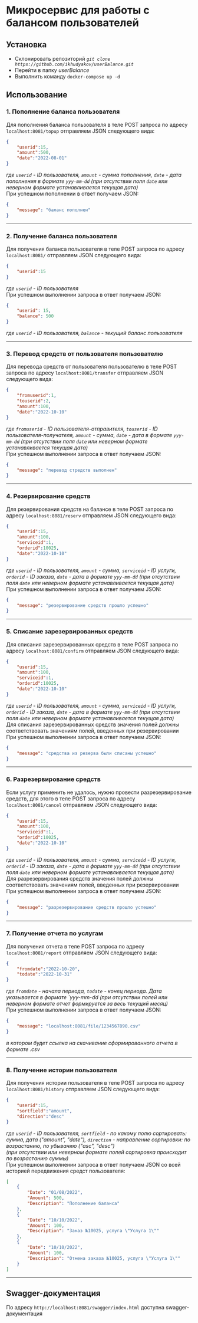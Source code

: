 # Микросервис для работы с балансом пользователей

## Установка
- Склонировать репозиторий _```git clone https://github.com/ikhudyakov/userBalance.git```_
- Перейти в папку _userBalance_
- Выполнить команду ```docker-compose up -d```

## Использование 
### 1. Пополнение баланса пользователя
Для пополнения баланса пользователя в теле POST запроса по адресу ```localhost:8081/topup``` отправляем JSON следующего вида:
```json
{
    "userid":15,
    "amount":500,
    "date":"2022-08-01"
}
```
*где `userid` - ID пользователя, `amount` - сумма пополнения, `date` - дата пополнения в формате `yyy-mm-dd` (при отсутствии поля `date` или неверном формате устанавливается текущая дата)*</br>
При успешном пополнении в ответ получаем JSON:
```json
{
    "message": "баланс пополнен"
}
```
***
### 2. Получение баланса пользователя
Для получения баланса пользователя в теле POST запроса по адресу ```localhost:8081/``` отправляем JSON следующего вида:
```json
{
    "userid":15
}
```
*где `userid` - ID пользователя*</br>
При успешном выполнении запроса в ответ получаем JSON:
```json
{
    "userid": 15,
    "balance": 500
}
```
*где `userid` - ID пользователя, `balance` - текущий баланс пользователя*</br>
***
### 3. Перевод средств от пользователя пользователю 
Для перевода средств от пользователя пользователю в теле POST запроса по адресу ```localhost:8081/transfer``` отправляем JSON следующего вида:
```json
{
    "fromuserid":1,
    "touserid":2,
    "amount":100,
    "date":"2022-10-10"
}
```
*где `fromuserid` - ID пользователя-отправителя, `touserid` - ID пользователя-получателя, `amount` - сумма, `date` - дата в формате `yyy-mm-dd` (при отсутствии поля `date` или неверном формате устанавливается текущая дата)*</br>
При успешном выполнении запроса в ответ получаем JSON:
```json
{
    "message": "перевод стредств выполнен"
}
```
***
### 4. Резервирование средств 
Для резервирования средств на балансе в теле POST запроса по адресу ```localhost:8081/reserv``` отправляем JSON следующего вида:
```json
{
    "userid":15,
    "amount":100,
    "serviceid":1,
    "orderid":10025,
    "date":"2022-10-10"
}
```
*где `userid` - ID пользователя, `amount` - сумма, `serviceid` - ID услуги, `orderid` - ID заказа, `date` - дата в формате `yyy-mm-dd` (при отсутствии поля `date` или неверном формате устанавливается текущая дата)*</br>
При успешном выполнении запроса в ответ получаем JSON:
```json
{
    "message": "резервирование средств прошло успешно"
}
```
***
### 5. Списание зарезервированных средств
Для списания зарезервированных средств в теле POST запроса по адресу ```localhost:8081/confirm``` отправляем JSON следующего вида:
```json
{
    "userid":15,
    "amount":100,
    "serviceid":1,
    "orderid":10025,
    "date":"2022-10-10"
}
```
*где `userid` - ID пользователя, `amount` - сумма, `serviceid` - ID услуги, `orderid` - ID заказа, `date` - дата в формате `yyy-mm-dd` (при отсутствии поля `date` или неверном формате устанавливается текущая дата)*</br>
Для списания зарезервированных средств значения полей должны соответствовать значениям полей, введенных при резервировании</br> 
При успешном выполнении запроса в ответ получаем JSON:
```json
{
    "message": "средства из резерва были списаны успешно"
}
```
***
### 6. Разрезервирование средств
Если услугу применить не удалось, нужно провести разрезервирование средств, для этого в теле POST запроса по адресу ```localhost:8081/cancel``` отправляем JSON следующего вида:
```json
{
    "userid":15,
    "amount":100,
    "serviceid":1,
    "orderid":10025,
    "date":"2022-10-10"
}
```
*где `userid` - ID пользователя, `amount` - сумма, `serviceid` - ID услуги, `orderid` - ID заказа, `date` - дата в формате `yyy-mm-dd` (при отсутствии поля `date` или неверном формате устанавливается текущая дата)*</br>
Для разрезервирования средств значения полей должны соответствовать значениям полей, введенных при резервировании</br> 
При успешном выполнении запроса в ответ получаем JSON:
```json
{
    "message": "разрезервирование средств прошло успешно"
}
```
***
### 7. Получение отчета по услугам
Для получения отчета в теле POST запроса по адресу ```localhost:8081/report``` отправляем JSON следующего вида:
```json
{
    "fromdate":"2022-10-20",
    "todate":"2022-10-31"
}
```
*где `fromdate` - начала периода, `todate` - конец периода. Дата указывается в формате `yyy-mm-dd (при отсутствии полей или неверном формате отчет формируется за весь текущий месяц)*</br>
При успешном выполнении запроса в ответ получаем JSON:
```json
{
    "message": "localhost:8081/file/1234567890.csv"
}
```
*в котором будет ссылка на скачивание сформированного отчета в формате .csv*</br>
***
### 8. Получение истории пользователя
Для получения истории пользователя в теле POST запроса по адресу ```localhost:8081/history``` отправляем JSON следующего вида:
```json
{
    "userid":15,
    "sortfield":"amount",
    "direction":"desc"
}
```
*где `userid` - ID пользователя, `sortfield` - по какому полю сортировать: сумма, дата ("amount", "date"), `direction` - направление сортировки: по возрастанию, по убыванию ("asc", "desc")</br>(при отсутствии или неверном формате полей сортировка происходит по возрастанию суммы)*</br>
При успешном выполнении запроса в ответ получаем JSON со всей историей передвижения средст пользователя:
```json
[
    {
        "Date": "01/08/2022",
        "Amount": 500,
        "Description": "Пополнение баланса"
    },
    {
        "Date": "10/10/2022",
        "Amount": 100,
        "Description": "Заказ №10025, услуга \"Услуга 1\""
    },
    {
        "Date": "10/10/2022",
        "Amount": 100,
        "Description": "Отмена заказа №10025, услуга \"Услуга 1\""
    }
]
```
***

## Swagger-документация
 По адресу ``http://localhost:8081/swagger/index.html`` доступна swagger-документация
